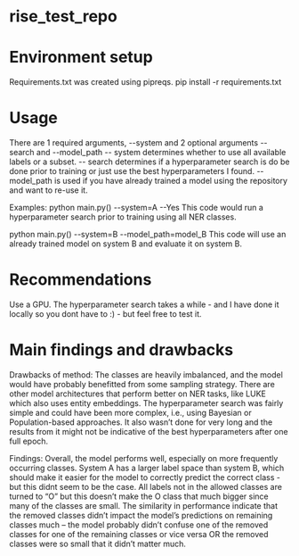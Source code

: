# rise_test_repo

# Environment setup
Requirements.txt was created using pipreqs.
pip install -r requirements.txt

# Usage
There are 1 required arguments, --system and 2 optional arguments --search and --model_path
-- system determines whether to use all available labels or a subset.
-- search determines if a hyperparameter search is do be done prior to training or just use the best hyperparameters I found.
-- model_path is used if you have already trained a model using the repository and want to re-use it.

Examples:
python main.py() --system=A --Yes
This code would run a hyperparameter search prior to training using all NER classes.

python main.py() --system=B --model_path=model_B
This code will use an already trained model on system B and evaluate it on system B.


# Recommendations
Use a GPU.
The hyperparameter search takes a while - and I have done it locally so you dont have to :) - but feel free to test it.




# Main findings and drawbacks
Drawbacks of method:
The classes are heavily imbalanced, and the model would have probably benefitted from some sampling strategy.
There are other model architectures that perform better on NER tasks, like LUKE which also uses entity embeddings.
The hyperparameter search was fairly simple and could have been more complex, i.e., using Bayesian or Population-based approaches. It also wasn’t done for very long and the results from it might not be indicative of the best hyperparameters after one full epoch.

Findings:
Overall, the model performs well, especially on more frequently occurring classes.
System A has a larger label space than system B, which should make it easier for the model to correctly predict the correct class - but this didnt seem to be the case. All labels not in the allowed classes are turned to “O” but this doesn’t make the O class that much bigger since many of the classes are small. 
The similarity in performance indicate that the removed classes didn’t impact the model’s predictions on remaining classes much – the model probably didn’t confuse one of the removed classes for one of the remaining classes or vice versa OR the removed classes were so small that it didn’t matter much.






